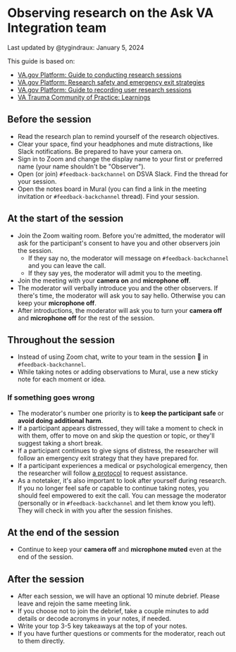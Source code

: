 # Observing research on the Ask VA Integration team

Last updated by @tygindraux: January 5, 2024
 
This guide is based on:
* [VA.gov Platform: Guide to conducting research sessions](https://depo-platform-documentation.scrollhelp.site/research-design/conducting-research-sessions#ConductingResearchSessions-Moderatingtips)
* [VA.gov Platform: Research safety and emergency exit strategies](https://depo-platform-documentation.scrollhelp.site/research-design/research-safety-and-emergency-exit-strategies#ResearchSafetyandEmergencyExitStrategies-Creatingasafespaceforparticipants)
* [VA.gov Platform: Guide to recording user research sessions](https://depo-platform-documentation.scrollhelp.site/research-design/Recording-User-Research-Sessions.2050949305.html)
* [VA Trauma Community of Practice: Learnings](https://github.com/department-of-veterans-affairs/va.gov-team/blob/master/teams/shared-support/trauma/notes/2023-03-06.md)

## Before the session

* Read the research plan to remind yourself of the research objectives.
* Clear your space, find your headphones and mute distractions, like Slack notifications. Be prepared to have your camera on.
* Sign in to Zoom and change the display name to your first or preferred name (your name shouldn't be "Observer").
* Open (or join) `#feedback-backchannel` on DSVA Slack. Find the thread for your session.
* Open the notes board in Mural (you can find a link in the meeting invitation or `#feedback-backchannel` thread). Find your session.

## At the start of the session

* Join the Zoom waiting room. Before you're admitted, the moderator will ask for the participant's consent to have you and other observers join the session.
    * If they say no, the moderator will message on `#feedback-backchannel` and you can leave the call.
    * If they say yes, the moderator will admit you to the meeting.
* Join the meeting with your **camera on** and **microphone off**.
* The moderator will verbally introduce you and the other observers. If there's time, the moderator will ask you to say hello. Otherwise you can keep your **microphone off**.
* After introductions, the moderator will ask you to turn your **camera off** and **microphone off** for the rest of the session.

## Throughout the session

* Instead of using Zoom chat, write to your team in the session 🧵 in `#feedback-backchannel`.
* While taking notes or adding observations to Mural, use a new sticky note for each moment or idea.

### If something goes wrong

* The moderator's number one priority is to **keep the participant safe** or **avoid doing additional harm**.
* If a participant appears distressed, they will take a moment to check in with them, offer to move on and skip the question or topic, or they'll suggest taking a short break.
* If a participant continues to give signs of distress, the researcher will follow an emergency exit strategy that they have prepared for.
* If a participant experiences a medical or psychological emergency, then the researcher will follow [a protocol](https://depo-platform-documentation.scrollhelp.site/research-design/research-safety-and-emergency-exit-strategies#Researchsafetyandemergencyexitstrategies-Requestingemergencyassistance) to request assistance.
* As a notetaker, it's also important to look after yourself during research. If you no longer feel safe or capable to continue taking notes, you should feel empowered to exit the call. You can message the moderator (personally or in `#feedback-backchannel` and let them know you left). They will check in with you after the session finishes.

## At the end of the session

* Continue to keep your **camera off** and **microphone muted** even at the end of the session.

## After the session

* After each session, we will have an optional 10 minute debrief. Please leave and rejoin the same meeting link.
* If you choose not to join the debrief, take a couple minutes to add details or decode acronyms in your notes, if needed.
* Write your top 3-5 key takeaways at the top of your notes.
* If you have further questions or comments for the moderator, reach out to them directly.
